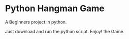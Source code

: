 # Python Hangman Game

A Beginners project in python.

Just download and run the python script. Enjoy! the Game.
